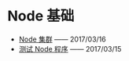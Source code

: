 # Node 基础

- [Node 集群](/Node/Base/02-Node集群.md) —— 2017/03/16
- [测试 Node 程序](/Node/Base/01-测试Node程序.md) —— 2017/03/15
